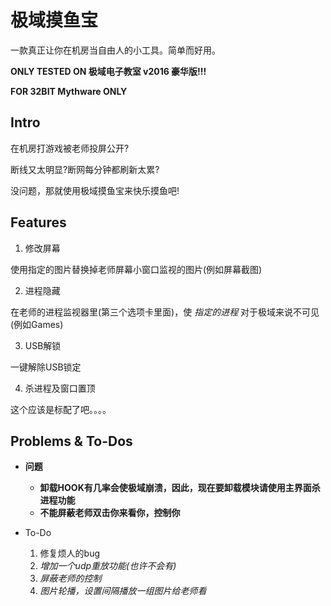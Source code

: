 # 极域摸鱼宝
一款真正让你在机房当自由人的小工具。简单而好用。



**ONLY TESTED ON 极域电子教室 v2016 豪华版!!!**

**FOR 32BIT Mythware ONLY**

<!-- --------------- -->

## Intro

在机房打游戏被老师投屏公开?

断线又太明显?断网每分钟都刷新太累?

没问题，那就使用极域摸鱼宝来快乐摸鱼吧!

<!-- --------------- -->

## Features
1. 修改屏幕

使用指定的图片替换掉老师屏幕小窗口监视的图片(例如屏幕截图)



2. 进程隐藏

在老师的进程监视器里(第三个选项卡里面)，使 _指定的进程_ 对于极域来说不可见(例如Games)

3. USB解锁

一键解除USB锁定

4. 杀进程及窗口置顶

这个应该是标配了吧。。。。


<!-- --------------- -->
 
## Problems & To-Dos


- **问题**
    * **卸载HOOK有几率会使极域崩溃，因此，现在要卸载模块请使用主界面杀进程功能**
    * **不能屏蔽老师双击你来看你，控制你**

- To-Do
    1. 修复烦人的bug
    2. _增加一个udp重放功能(也许不会有)_
    3. _屏蔽老师的控制_
    4. _图片轮播，设置间隔播放一组图片给老师看_



<!-- --------------- -->


